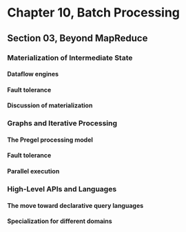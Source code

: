# Chapter 10, Batch Processing
## Section 03, Beyond MapReduce

### Materialization of Intermediate State

#### Dataflow engines

#### Fault tolerance

#### Discussion of materialization

### Graphs and Iterative Processing

#### The Pregel processing model

#### Fault tolerance

#### Parallel execution

### High-Level APIs and Languages

#### The move toward declarative query languages

#### Specialization for different domains